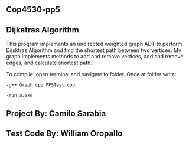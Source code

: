 ## Cop4530-pp5
## Dijkstras Algorithm

This program implements an undirected weighted graph ADT to perform Dijsktras Algorithm and find the shortest path between two vertices. My graph implements methods to add and remove vertices, add and remove edges, and calculate shortest path.


To compile: open terminal and navigate to folder. Once at folder write:
   
   	-g++ Graph.cpp PP5Test.cpp 
   
   	-run a.exe
		
## Project By: Camilo Sarabia
## Test Code By: William Oropallo


